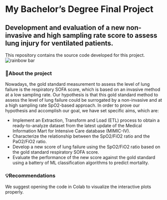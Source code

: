 # My Bachelor’s Degree Final Project
## Development and evaluation of a new non-invasive and high sampling rate score to assess lung injury for ventilated patients.
This repository contains the source code developed for this project. 
![rainbow bar](https://user-images.githubusercontent.com/89460332/183133553-77b428a5-e932-4613-9de1-9ca6bf1177cc.png)
### 📝About the project 
Nowadays, the gold standard measurement to assess the level of lung failure is the respiratory SOFA score, which is based on an invasive method at a low sampling rate. 
Our hypothesis is that this gold standard method to assess the level of lung failure could be surrogated by a non-invasive and at a high sampling rate SpO2-based approach. 
In order to prove our hypothesis and accomplish our goal, we have set specific aims, which are:
- Implement an Extraction, Transform and Load (ETL) process to obtain a ready-to-analyze dataset from the latest update of the Medical Information Mart for Intensive Care database (MIMIC-IV). 
- Characterize the relationship between the SpO2/FiO2 ratio and the PaO2/FiO2 ratio. 
- Develop a new score of lung failure using the SpO2/FiO2 ratio based on the gold standard respiratory SOFA score.
- Evaluate the performance of the new score against the gold standard using a battery of ML classification algorithms to predict mortality.

### 💡Recommendations 
We suggest opening the code in Colab to visualize the interactive plots properly.
